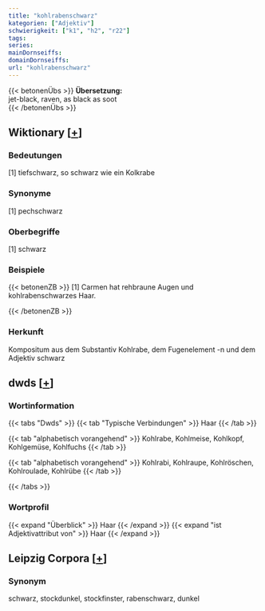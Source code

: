 ```yaml
---
title: "kohlrabenschwarz"
kategorien: ["Adjektiv"]
schwierigkeit: ["k1", "h2", "r22"]
tags:
series:
mainDornseiffs:
domainDornseiffs:
url: "kohlrabenschwarz"
---
```


{{< betonenÜbs >}}
**Übersetzung:**  
jet-black, raven, as black as soot  
{{< /betonenÜbs >}}

## Wiktionary [[+](https://de.wiktionary.org/wiki/kohlrabenschwarz)]

### Bedeutungen
[1] tiefschwarz, so schwarz wie ein Kolkrabe  

### Synonyme
[1] pechschwarz  

### Oberbegriffe
[1] schwarz  

### Beispiele
{{< betonenZB >}}
[1] Carmen hat rehbraune Augen und kohlrabenschwarzes Haar.  

{{< /betonenZB >}}
### Herkunft
Kompositum aus dem Substantiv Kohlrabe, dem Fugenelement -n und dem Adjektiv schwarz  



## dwds [[+](https://www.dwds.de/wb/kohlrabenschwarz)]

### Wortinformation
{{< tabs "Dwds" >}}
{{< tab "Typische Verbindungen" >}}
Haar
{{< /tab >}}

{{< tab "alphabetisch vorangehend" >}}
Kohlrabe, Kohlmeise, Kohlkopf, Kohlgemüse, Kohlfuchs
{{< /tab >}}

{{< tab "alphabetisch vorangehend" >}}
Kohlrabi, Kohlraupe, Kohlröschen, Kohlroulade, Kohlrübe
{{< /tab >}}

{{< /tabs >}}

### Wortprofil
{{< expand "Überblick" >}} Haar {{< /expand >}}
{{< expand "ist Adjektivattribut von" >}} Haar {{< /expand >}}

## Leipzig Corpora [[+](https://corpora.uni-leipzig.de/en/res?word=kohlrabenschwarz&corpusId=deu_newscrawl-public_2018)]


### Synonym
schwarz, stockdunkel, stockfinster, rabenschwarz, dunkel

